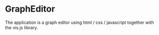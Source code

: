# GraphEditor
 The application is a graph editor using html / css / javascript together with the vis.js library.
